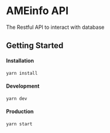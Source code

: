 # AMEinfo API
The Restful API to interact with database
## Getting Started

#### Installation
````
yarn install
````

#### Development
````
yarn dev
````

#### Production
````
yarn start
````
